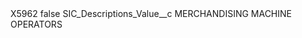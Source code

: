 <?xml version="1.0" encoding="UTF-8"?>
<CustomMetadata xmlns="http://soap.sforce.com/2006/04/metadata" xmlns:xsi="http://www.w3.org/2001/XMLSchema-instance" xmlns:xsd="http://www.w3.org/2001/XMLSchema">
    <label>X5962</label>
    <protected>false</protected>
    <values>
        <field>SIC_Descriptions_Value__c</field>
        <value xsi:type="xsd:string">MERCHANDISING MACHINE OPERATORS</value>
    </values>
</CustomMetadata>
